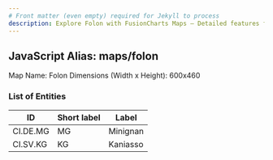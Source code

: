 ```yaml
---
# Front matter (even empty) required for Jekyll to process
description: Explore Folon with FusionCharts Maps – Detailed features for seamless integration. Try now & enhance your data visualization today! 
---
```


## JavaScript Alias: maps/folon

Map Name: Folon
Dimensions (Width x Height): 600x460

### List of Entities

ID | Short label | Label
---|---|---|
CI.DE.MG|MG|Minignan
CI.SV.KG|KG|Kaniasso
